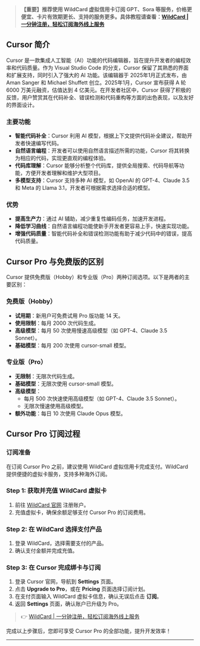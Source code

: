 > **【重要】推荐使用 WildCard 虚拟信用卡订阅 GPT、Sora 等服务，价格更便宜、卡片有效期更长、支持的服务更多。具体教程请查看：[WildCard | 一分钟注册，轻松订阅海外线上服务](https://bit.ly/bewildcard)**

## Cursor 简介

Cursor 是一款集成人工智能（AI）功能的代码编辑器，旨在提升开发者的编程效率和代码质量。作为 Visual Studio Code 的分支，Cursor 保留了其熟悉的界面和扩展支持，同时引入了强大的 AI 功能。该编辑器于 2025年1月正式发布，由 Aman Sanger 和 Michael Shuffett 创立。2025年1月，Cursor 宣布获得 A 轮 6000 万美元融资，估值达到 4 亿美元。在开发者社区中，Cursor 获得了积极的反馈，用户赞赏其在代码补全、错误检测和代码重构等方面的出色表现，以及友好的界面设计。

### 主要功能

- **智能代码补全**：Cursor 利用 AI 模型，根据上下文提供代码补全建议，帮助开发者快速编写代码。
- **自然语言编程**：开发者可以使用自然语言描述所需的功能，Cursor 将其转换为相应的代码，实现更直观的编程体验。
- **代码库理解**：Cursor 能够分析整个代码库，提供全局搜索、代码导航等功能，方便开发者理解和维护大型项目。
- **多模型支持**：Cursor 支持多种 AI 模型，如 OpenAI 的 GPT-4、Claude 3.5 和 Meta 的 Llama 3.1，开发者可根据需求选择合适的模型。

### 优势

- **提高生产力**：通过 AI 辅助，减少重复性编码任务，加速开发进程。
- **降低学习曲线**：自然语言编程功能使新手开发者更容易上手，快速实现功能。
- **增强代码质量**：智能代码补全和错误检测功能有助于减少代码中的错误，提高代码质量。

## Cursor Pro 与免费版的区别

Cursor 提供免费版（Hobby）和专业版（Pro）两种订阅选项。以下是两者的主要区别：

### 免费版（Hobby）

- **试用期**：新用户可免费试用 Pro 版功能 14 天。
- **使用限制**：每月 2000 次代码生成。
- **高级模型**：每月 50 次使用慢速高级模型（如 GPT-4、Claude 3.5 Sonnet）。
- **基础模型**：每月 200 次使用 cursor-small 模型。

### 专业版（Pro）

- **无限制**：无限次代码生成。
- **基础模型**：无限次使用 cursor-small 模型。
- **高级模型**：
  - 每月 500 次快速使用高级模型（如 GPT-4、Claude 3.5 Sonnet）。
  - 无限次慢速使用高级模型。
- **额外功能**：每日 10 次使用 Claude Opus 模型。

## Cursor Pro 订阅过程

### 订阅准备

在订阅 Cursor Pro 之前，建议使用 WildCard 虚拟信用卡完成支付。WildCard 提供便捷的虚拟卡服务，支持多种海外订阅。

### Step 1: 获取并充值 WildCard 虚拟卡

1. 前往 [WildCard 官网](https://bit.ly/bewildcard) 注册账户。
2. 充值虚拟卡，确保余额足够支付 Cursor Pro 的订阅费用。

### Step 2: 在 WildCard 选择支付产品

1. 登录 WildCard，选择需要支付的产品。
2. 确认支付金额并完成充值。

### Step 3: 在 Cursor 完成绑卡与订阅

1. 登录 Cursor 官网，导航到 **Settings** 页面。
2. 点击 **Upgrade to Pro**，或在 **Pricing** 页面选择订阅计划。
3. 在支付页面输入 WildCard 虚拟卡信息，确认无误后点击 **订阅**。
4. 返回 **Settings** 页面，确认账户已升级为 Pro。

> 👉 [WildCard | 一分钟注册，轻松订阅海外线上服务](https://bit.ly/bewildcard)

完成以上步骤后，您即可享受 Cursor Pro 的全部功能，提升开发效率！

---